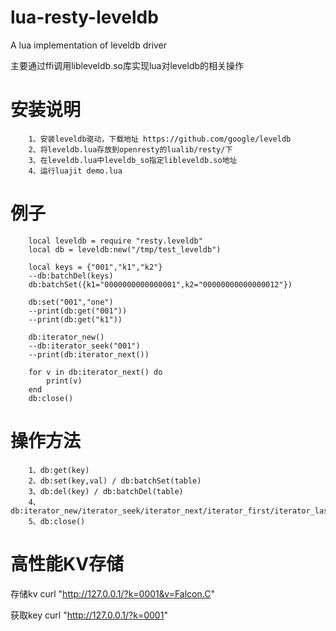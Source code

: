 # lua-resty-leveldb
A lua implementation of leveldb driver

主要通过ffi调用libleveldb.so库实现lua对leveldb的相关操作


# 安装说明

        1、安装leveldb驱动，下载地址 https://github.com/google/leveldb
        2、将leveldb.lua存放到openresty的lualib/resty/下
        3、在leveldb.lua中leveldb_so指定libleveldb.so地址
        4、运行luajit demo.lua

# 例子

        local leveldb = require "resty.leveldb"
        local db = leveldb:new("/tmp/test_leveldb")

        local keys = {"001","k1","k2"}
        --db:batchDel(keys)
        db:batchSet({k1="0000000000000001",k2="00000000000000012"})

        db:set("001","one")
        --print(db:get("001"))
        --print(db:get("k1"))

        db:iterator_new()
        --db:iterator_seek("001")
        --print(db:iterator_next())

        for v in db:iterator_next() do
            print(v)
        end
        db:close()

# 操作方法

        1、db:get(key)
        2、db:set(key,val) / db:batchSet(table)
        3、db:del(key) / db:batchDel(table)
        4、db:iterator_new/iterator_seek/iterator_next/iterator_first/iterator_last
        5、db:close()
        


# 高性能KV存储

存储kv
curl "http://127.0.0.1/?k=0001&v=Falcon.C"

获取key
curl "http://127.0.0.1/?k=0001"
